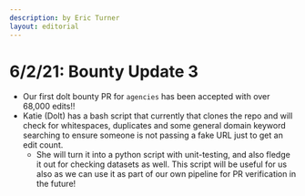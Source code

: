 ```yaml
---
description: by Eric Turner
layout: editorial
---
```


# 6/2/21: Bounty Update 3

* Our first dolt bounty PR for `agencies` has been accepted with over 68,000 edits!!
* Katie (Dolt) has a bash script that currently that clones the repo and will check for whitespaces, duplicates and some general domain keyword searching to ensure someone is not passing a fake URL just to get an edit count.
  * She will turn it into a python script with unit-testing, and also fledge it out for checking datasets as well. This script will be useful for us also as we can use it as part of our own pipeline for PR verification in the future!
